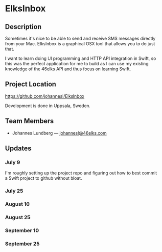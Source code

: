 # ElksInbox

## Description

Sometimes it's nice to be able to send and receive SMS messages directly from your Mac. ElksInbox is a graphical OSX tool that allows you to do just that.

I want to learn doing UI programming and HTTP API integration in Swift, so this was the perfect application for me to build as I can use my existing knowledge of the 46elks API and thus focus on learning Swift.

## Project Location

https://github.com/johannesl/ElksInbox

Development is done in Uppsala, Sweden.

## Team Members

- Johannes Lundberg — johannesl@46elks.com

## Updates

### July 9

I'm roughly setting up the project repo and figuring out how to best commit a Swift project to github without bloat.

### July 25

### August 10

### August 25

### September 10

### September 25